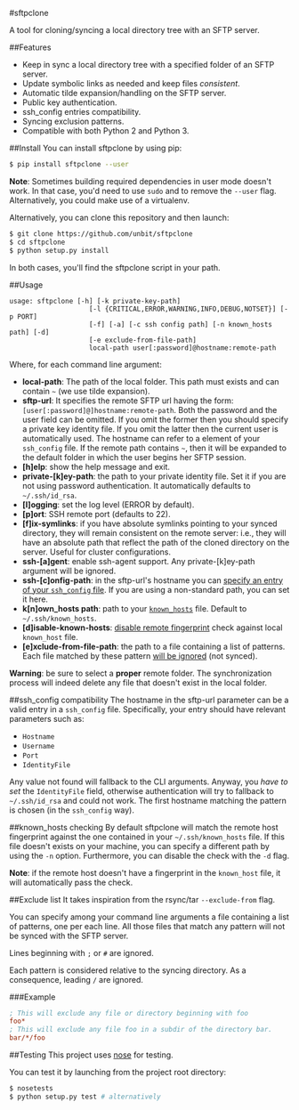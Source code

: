 #sftpclone

A tool for cloning/syncing a local directory tree with an SFTP server.

##Features

* Keep in sync a local directory tree with a specified folder of an SFTP server.
* Update symbolic links as needed and keep files _consistent_.
* Automatic tilde expansion/handling on the SFTP server.
* Public key authentication.
* ssh_config entries compatibility.
* Syncing exclusion patterns.
* Compatible with both Python 2 and Python 3.

##Install
You can install sftpclone by using pip:
```bash
$ pip install sftpclone --user
```

**Note**: Sometimes building required dependencies in user mode doesn't work. In that case, you'd need to use `sudo` and to remove the `--user` flag.
Alternatively, you could make use of a virtualenv.

Alternatively, you can clone this repository and then launch:
```bash
$ git clone https://github.com/unbit/sftpclone
$ cd sftpclone
$ python setup.py install
```

In both cases, you'll find the sftpclone script in your path.

##Usage

```
usage: sftpclone [-h] [-k private-key-path]
                    [-l {CRITICAL,ERROR,WARNING,INFO,DEBUG,NOTSET}] [-p PORT]
                    [-f] [-a] [-c ssh config path] [-n known_hosts path] [-d]
                    [-e exclude-from-file-path]
                    local-path user[:password]@hostname:remote-path
```

Where, for each command line argument:

* **local-path**: The path of the local folder. This path must exists and can contain `~` (we use tilde expansion).
* **sftp-url**: It specifies the remote SFTP url having the form: `[user[:password]@]hostname:remote-path`. Both the password and the user field can be omitted. If you omit the former then you should specify a private key identity file. If you omit the latter then the current user is automatically used. The hostname can refer to a element of your `ssh_config` file. If the remote path contains `~`, then it will be expanded to the default folder in which the user begins her SFTP session.
* **[h]elp**: show the help message and exit.
* **private-[k]ey-path**: the path to your private identity file. Set it if you are not using password authentication. It automatically defaults to `~/.ssh/id_rsa`.
* **[l]ogging**: set the log level (ERROR by default).
* **[p]ort**: SSH remote port (defaults to 22).
* **[f]ix-symlinks**: if you have absolute symlinks pointing to your synced directory, they will remain consistent on the remote server: i.e., they will have an absolute path that reflect the path of the cloned directory on the server. Useful for cluster configurations.
* **ssh-[a]gent**: enable ssh-agent support. Any private-[k]ey-path argument will be ignored.
* **ssh-[c]onfig-path**: in the sftp-url's hostname you can [specify an entry of your `ssh_config` file](#ssh_config-compatibility). If you are using a non-standard path, you can set it here.
* **k[n]own_hosts path**: path to your [`known_hosts`](#known_hosts-checking) file. Default to `~/.ssh/known_hosts`.
* **[d]isable-known-hosts**: [disable remote fingerprint](#known_hosts-checking) check against local `known_host` file.
* **[e]xclude-from-file-path**: the path to a file containing a list of patterns. Each file matched by these pattern [will be ignored](#exclude-list) (not synced).

**Warning**: be sure to select a __proper__ remote folder. The synchronization process will indeed delete any file that doesn't exist in the local folder.

##ssh_config compatibility
The hostname in the sftp-url parameter can be a valid entry in a `ssh_config` file. Specifically, your entry should have relevant parameters such as:

* `Hostname`
* `Username`
* `Port`
* `IdentityFile`

Any value not found will fallback to the CLI arguments. 
Anyway, you _have to set_ the `IdentityFile` field, otherwise authentication will try to fallback to `~/.ssh/id_rsa` and could not work.
The first hostname matching the pattern is chosen (in the `ssh_config` way).

##known_hosts checking
By default sftpclone will match the remote host fingerprint against the one contained in your `~/.ssh/known_hosts` file.
If this file doesn't exists on your machine, you can specify a different path by using the `-n` option.
Furthermore, you can disable the check with the `-d` flag.

**Note**: if the remote host doesn't have a fingerprint in the `known_host` file, it will automatically pass the check.

##Exclude list
It takes inspiration from the rsync/tar `--exclude-from` flag.

You can specify among your command line arguments a file containing a list of patterns, one per each line.
All those files that match any pattern will not be synced with the SFTP server.

Lines beginning with `;` or `#` are ignored.

Each pattern is considered relative to the syncing directory. As a consequence, leading `/` are ignored.

###Example
```ini
; This will exclude any file or directory beginning with foo
foo*
; This will exclude any file foo in a subdir of the directory bar.
bar/*/foo
```

##Testing
This project uses [nose](https://nose.readthedocs.org/en/latest/) for testing.

You can test it by launching from the project root directory:
```bash
$ nosetests
$ python setup.py test # alternatively
```
